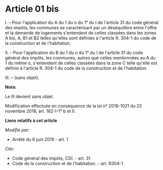 # Article 01 bis

I. – Pour l'application du A du 1 du o du 1° du I de l'article 31 du code général des impôts, les communes se caractérisant
par un déséquilibre entre l'offre et la demande de logements s'entendent de celles classées dans les zones A bis, A, B1 et B2
telles qu'elles sont définies à l'article R. 304-1 du code de la construction et de l'habitation.

II. – Pour l'application du B du 1 du o du 1° du I de l'article 31 du code général des impôts, les communes, autres que
celles mentionnées au A du 1 du même o, s'entendent de celles classées dans la zone C telle qu'elle est définie à l'article
R. 304-1 du code de la construction et de l'habitation.

III. – (sans objet).

**Nota:**

Le III devient sans objet.

Modification effectuée en conséquence de la loi n° 2018-1021 du 23 novembre 2018, art. 162-I-1° b et II.

**Liens relatifs à cet article**

_Modifié par_:

  - Arrêté du 6 juin 2019 - art. 1

_Cite_:

  - Code général des impôts, CGI. - art. 31
  - Code de la construction et de l'habitation. - art. R304-1
